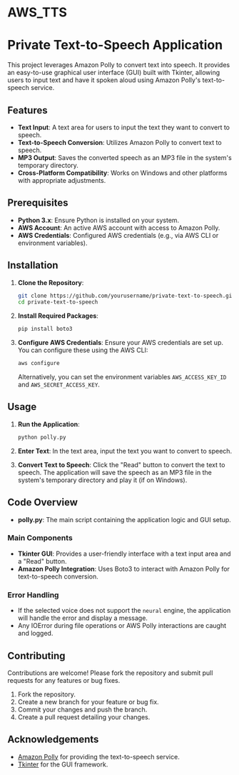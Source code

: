# AWS_TTS


# Private Text-to-Speech Application

This project leverages Amazon Polly to convert text into speech. It provides an easy-to-use graphical user interface (GUI) built with Tkinter, allowing users to input text and have it spoken aloud using Amazon Polly's text-to-speech service.

## Features

- **Text Input**: A text area for users to input the text they want to convert to speech.
- **Text-to-Speech Conversion**: Utilizes Amazon Polly to convert text to speech.
- **MP3 Output**: Saves the converted speech as an MP3 file in the system's temporary directory.
- **Cross-Platform Compatibility**: Works on Windows and other platforms with appropriate adjustments.

## Prerequisites

- **Python 3.x**: Ensure Python is installed on your system.
- **AWS Account**: An active AWS account with access to Amazon Polly.
- **AWS Credentials**: Configured AWS credentials (e.g., via AWS CLI or environment variables).

## Installation

1. **Clone the Repository**:
    ```sh
    git clone https://github.com/yourusername/private-text-to-speech.git
    cd private-text-to-speech
    ```

2. **Install Required Packages**:
    ```sh
    pip install boto3
    ```

3. **Configure AWS Credentials**:
    Ensure your AWS credentials are set up. You can configure these using the AWS CLI:
    ```sh
    aws configure
    ```
    Alternatively, you can set the environment variables `AWS_ACCESS_KEY_ID` and `AWS_SECRET_ACCESS_KEY`.

## Usage

1. **Run the Application**:
    ```sh
    python polly.py
    ```

2. **Enter Text**:
    In the text area, input the text you want to convert to speech.

3. **Convert Text to Speech**:
    Click the "Read" button to convert the text to speech. The application will save the speech as an MP3 file in the system's temporary directory and play it (if on Windows).

## Code Overview

- **polly.py**: The main script containing the application logic and GUI setup.

### Main Components

- **Tkinter GUI**: Provides a user-friendly interface with a text input area and a "Read" button.
- **Amazon Polly Integration**: Uses Boto3 to interact with Amazon Polly for text-to-speech conversion.

### Error Handling

- If the selected voice does not support the `neural` engine, the application will handle the error and display a message.
- Any IOError during file operations or AWS Polly interactions are caught and logged.

## Contributing

Contributions are welcome! Please fork the repository and submit pull requests for any features or bug fixes.

1. Fork the repository.
2. Create a new branch for your feature or bug fix.
3. Commit your changes and push the branch.
4. Create a pull request detailing your changes.

## Acknowledgements

- [Amazon Polly](https://aws.amazon.com/polly/) for providing the text-to-speech service.
- [Tkinter](https://docs.python.org/3/library/tkinter.html) for the GUI framework.


